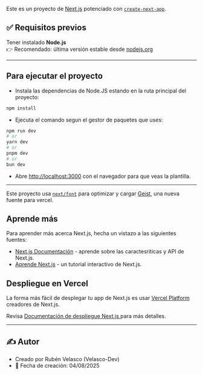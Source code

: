 Este es un proyecto de [Next.js](https://nextjs.org) potenciado con [`create-next-app`](https://github.com/vercel/next.js/tree/canary/packages/create-next-app).

## ✅ Requisitos previos

Tener instalado **Node.js**  
  👉 Recomendado: última versión estable desde [nodejs.org](https://nodejs.org/)

---

## Para ejecutar el proyecto 

- Instala las dependencias de Node.JS estando en la ruta principal del proyecto:

```bash
npm install
```

- Ejecuta el comando segun el gestor de paquetes que uses:

```bash
npm run dev
# or
yarn dev
# or
pnpm dev
# or
bun dev
```

- Abre [http://localhost:3000](http://localhost:3000) con el navegador para que veas la plantilla.

---

Este proyecto usa [`next/font`](https://nextjs.org/docs/app/building-your-application/optimizing/fonts) para optimizar y cargar [Geist](https://vercel.com/font), una nueva fuente para vercel.

## Aprende más

Para aprender más acerca Next.js, hecha un vistazo a las siguientes fuentes:

- [Next.js Documentación](https://nextjs.org/docs) - aprende sobre las caractesriticas y API de Next.js.
- [Aprende Next.js](https://nextjs.org/learn) - un tutorial interactivo de Next.js.

## Despliegue en Vercel

La forma más fácil de desplegar tu app de Next.js es usar [Vercel Platform](https://vercel.com/new?utm_medium=default-template&filter=next.js&utm_source=create-next-app&utm_campaign=create-next-app-readme) creadores de Next.js.

Revisa [Documentación de despliegue Next.js ](https://nextjs.org/docs/app/building-your-application/deploying) para más detalles.

---

## ✍️ Autor

- Creado por Rubén Velasco (Velasco-Dev)
- 📅 Fecha de creación: 04/08/2025
